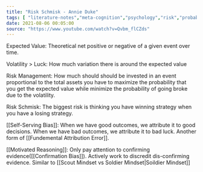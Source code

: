 ```yaml
---
title: "Risk Schmisk - Annie Duke"
tags: [ "literature-notes","meta-cognition","psychology","risk","probability" ]
date: 2021-08-06 00:05:00
source: "https://www.youtube.com/watch?v=Qvbm_flCZds"
---
```


Expected Value: Theoretical net positive or negative of a given event over time.

Volatility > Luck: How much variation there is around the expected value

Risk Management: How much should should be invested in an event proportional to the total assets you have to maximize the probability that you get the expected value while minimize the probability of going broke due to the volatility.

Risk Schmisk: The biggest risk is thinking you have winning strategy when you have a losing strategy.

[[Self-Serving Bias]]: When we have good outcomes, we attribute it to good decisions. When we have bad outcomes, we attribute it to bad luck. Another form of [[Fundemental Attribution Error]].

[[Motivated Reasoning]]: Only pay attention to confirming evidence([[Confirmation Bias]]). Actively work to discredit dis-confirming evidence. Similar to [[Scout Mindset vs Soldier Mindset|Soildier Mindset]]